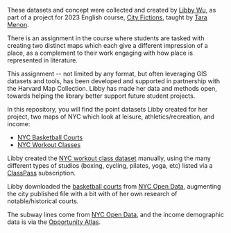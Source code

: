 These datasets and concept were collected and created by [Libby Wu](https://www.linkedin.com/in/libbywu/), as part of a project for 2023 English course, [City Fictions](https://english.fas.harvard.edu/english-184cf-city-fictions-0), taught by [Tara Menon](https://www.tarakmenon.com/). 

There is an assignment in the course where students are tasked with creating two distinct maps which each give a different impression of a place, as a complement to their work engaging with how place is represented in literature.

This assignment -- not limited by any format, but often leveraging GIS datasets and tools, has been developed and supported in partnership with the Harvard Map Collection. Libby has made her data and methods open, towards helping the library better support future student projects. 

In this repository, you will find the point datasets Libby created for her project, two maps of NYC which look at leisure, athletics/recreation, and income:
- [NYC Basketball Courts](https://felt.com/map/NYC-Basketball-Courts-b4zDKvxIRiaJHw8AuD4AxC?loc=40.71992,-73.97417,13.68z&share=1)
- [NYC Workout Classes](https://felt.com/map/NYC-Workout-Classes-fYRDJL4tS0q59AWu81qGCXA?loc=40.71574,-73.98585,13.51z&share=1)

Libby created the [NYC workout class dataset](https://github.com/HarvardMapCollection/basketball-fitness-example/blob/main/nyc-fitness-classes.geojson) manually, using the many different types of studios (boxing, cycling, pilates, yoga, etc) listed via a [ClassPass](https://classpass.com/) subscription.

Libby downloaded the [basketball courts](https://github.com/HarvardMapCollection/basketball-fitness-example/blob/main/nyc-basketball-courts.geojson) from [NYC Open Data](https://opendata.cityofnewyork.us/), augmenting the city published file with a bit with of her own research of notable/historical courts. 

The subway lines come from [NYC Open Data](https://opendata.cityofnewyork.us/), and the income demographic data is via the [Opportunity Atlas](https://www.opportunityatlas.org/). 


